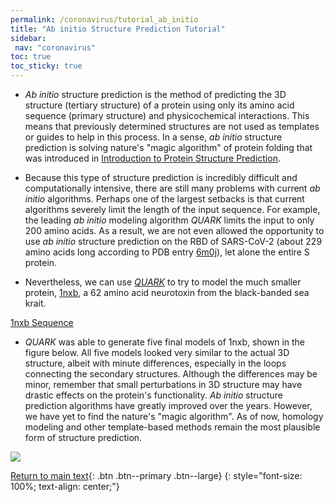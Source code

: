 ```yaml
---
permalink: /coronavirus/tutorial_ab_initio
title: "Ab initio Structure Prediction Tutorial"
sidebar: 
 nav: "coronavirus"
toc: true
toc_sticky: true
---
```


* *Ab initio* structure prediction is the method of predicting the 3D structure (tertiary structure) of a protein using only its amino acid sequence (primary structure) and physicochemical interactions. This means that previously determined structures are not used as templates or guides to help in this process. In a sense, *ab initio* structure prediction is solving nature's "magic algorithm" of protein folding that was introduced in <a href="structure_intro">Introduction to Protein Structure Prediction</a>.

* Because this type of structure prediction is incredibly difficult and computationally intensive, there are still many problems with current *ab initio* algorithms. Perhaps one of the largest setbacks is that current algorithms severely limit the length of the input sequence. For example, the leading *ab initio* modeling algorithm *QUARK* limits the input to only 200 amino acids. As a result, we are not even allowed the opportunity to use *ab initio* structure prediction on the RBD of SARS-CoV-2 (about 229 amino acids long according to PDB entry <a href="https://www.rcsb.org/structure/6M0J" target="_blank">6m0j</a>), let alone the entire S protein.

* Nevertheless, we can use *<a href="https://zhanglab.ccmb.med.umich.edu/QUARK2/" target="_blank">QUARK</a>* to try to model the much smaller protein, <a href="https://www.rcsb.org/structure/1nxb" target="_blank">1nxb</a>, a 62 amino acid neurotoxin from the black-banded sea krait.

<a href="/multiscale_biological_modeling/_pages/coronavirus/files/1nxb_Seq.txt" download>1nxb Sequence</a>

* *QUARK* was able to generate five final models of 1nxb, shown in the figure below. All five models looked very similar to the actual 3D structure, albeit with minute differences, especially in the loops connecting the secondary structures. Although the differences may be minor, remember that small perturbations in 3D structure may have drastic effects on the protein's functionality. *Ab initio* structure prediction algorithms have greatly improved over the years. However, we have yet to find the nature's "magic algorithm". As of now, homology modeling and other template-based methods remain the most plausible form of structure prediction.

<img src="../_pages/coronavirus/files/QuarkNeurotoxin.png">


[Return to main text](ab_initio){: .btn .btn--primary .btn--large}
{: style="font-size: 100%; text-align: center;"}
